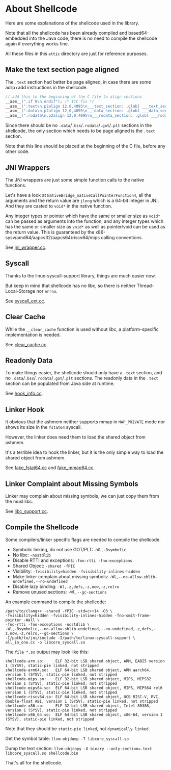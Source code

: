 # About Shellcode

Here are some explanations of the shellcode used in the library.

Note that all the shellcode has been already compiled and based64-embedded into the Java code,
there is no need to compile the shellcode again if everything works fine.

All these files in this `attic` directory are just for reference purposes.

## Make the text section page aligned

The `.text` section had better be page aligned, in case there are some adrp+add instructions in the shellcode.

```c
// add this to the beginning of the C file to align sections
__asm__(".if 0\n.endif"); /* ICC fix */
__asm__(".text\n.p2align 12,0,4095\n___text_section: .globl ___text_section");
__asm__(".data\n.p2align 12,0,4095\n___data_section: .globl ___data_section");
__asm__(".rodata\n.p2align 12,0,4095\n___rodata_section: .globl ___rodata_section");
```

Since there should be no `.data`/`.bss`/`.rodata`/`.got`/`.plt` sections in the shellcode,
the only section which needs to be page aligned is the `.text` section.

Note that this line should be placed at the beginning of the C file, before any other code.

## JNI Wrappers

The JNI wrappers are just some simple function calls to the native functions.

Let's have a look at `NativeBridge_nativeCallPointerFunction4`,
all the arguments and the return value are `jlong` which is a 64-bit integer in JNI.
And they are casted to `void*` in the native function.

Any integer types or pointer which have the same or smaller size as `void*` can be passed as arguments into the
function,
and any integer types which has the same or smaller size as `void*` as well as pointer/void can be used as the return
value.
This is guaranteed by the x86-sysv/amd64/aapcs32/aapcs64/riscv64/mips calling conventions.

See [jni_wrapper.cc](jni_wrapper.cc).

## Syscall

Thanks to the linux-syscall-support library, things are much easier now.

But keep in mind that shellcode has no libc, so there is neither Thread-Local-Storage nor `errno`.

See [syscall_ext.cc](syscall_ext.cc).

## Clear Cache

While the `__clear_cache` function is used without libc, a platform-specific implementation is needed.

See [clear_cache.cc](clear_cache.cc).

## Readonly Data

To make things easier, the shellcode should only have a `.text` section,
and no `.data`/`.bss`/`.rodata`/`.got`/`.plt` sections.
The readonly data in the `.text` section can be populated from Java side at runtime.

See [hook_info.cc](hook_info.cc).

## Linker Hook

It obvious that the ashmem neither supports mmap in `MAP_PRIVATE` mode nor shows its size in the `fstat64` syscall.

However, the linker does need them to load the shared object from ashmem.

It's a terrible idea to hook the linker, but it is the only simple way to load the shared object from ashmem.

See [fake_fstat64.cc](fake_fstat64.cc) and [fake_mmap64.cc](fake_mmap64.cc).

## Linker Complaint about Missing Symbols

Linker may complain about missing symbols, we can just copy them from the musl libc.

See [libc_support.cc](libc_support.cc).

## Compile the Shellcode

Some compilers/linker specific flags are needed to compile the shellcode.

- Symbolic linking, do not use GOT/PLT: `-Wl,-Bsymbolic`
- No libc: `-nostdlib`
- Disable RTTI and exceptions: `-fno-rtti -fno-exceptions`
- Shared Object: `-shared -fPIC`
- Visibility: `-fvisibility=hidden -fvisibility-inlines-hidden`
- Make linker complain about missing symbols: `-Wl,--no-allow-shlib-undefined,--no-undefined`
- Disable lazy binding: `-Wl,-z,defs,-z,now,-z,relro`
- Remove unused sections: `-Wl,--gc-sections`

An example command to compile the shellcode:

```shell
/path/to/clang++ -shared -fPIC -std=c++14 -O3 \
-fvisibility=hidden -fvisibility-inlines-hidden -fno-omit-frame-pointer -Wall \
-fno-rtti -fno-exceptions -nostdlib \
-Wl,-Bsymbolic,--no-allow-shlib-undefined,--no-undefined,-z,defs,-z,now,-z,relro,--gc-sections \
-I/path/to/jni/include -I/path/to/linux-syscall-support \
all_in_one.cc -o libcore_syscall.so
```

The `file *.so` output may look like this:

```text
shellcode-arm.so:     ELF 32-bit LSB shared object, ARM, EABI5 version 1 (SYSV), static-pie linked, not stripped
shellcode-arm64.so:   ELF 64-bit LSB shared object, ARM aarch64, version 1 (SYSV), static-pie linked, not stripped
shellcode-mips.so:    ELF 32-bit LSB shared object, MIPS, MIPS32 version 1 (SYSV), static-pie linked, not stripped
shellcode-mips64.so:  ELF 64-bit LSB shared object, MIPS, MIPS64 rel6 version 1 (SYSV), static-pie linked, not stripped
shellcode-riscv64.so: ELF 64-bit LSB shared object, UCB RISC-V, RVC, double-float ABI, version 1 (SYSV), static-pie linked, not stripped
shellcode-x86.so:     ELF 32-bit LSB shared object, Intel 80386, version 1 (SYSV), static-pie linked, not stripped
shellcode-x86_64.so:  ELF 64-bit LSB shared object, x86-64, version 1 (SYSV), static-pie linked, not stripped
```

Note that they should be `static-pie linked`, not `dynamically linked`.

Get the symbol table: `llvm-objdump -T libcore_syscall.so`

Dump the text section: `llvm-objcopy -O binary --only-section=.text libcore_syscall.so shellcode.bin`

That's all for the shellcode.

